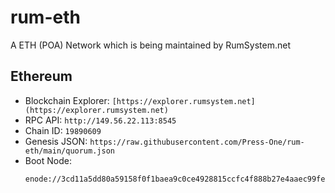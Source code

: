 # rum-eth

A ETH (POA) Network which is being maintained by RumSystem.net

## Ethereum

- Blockchain Explorer: `[https://explorer.rumsystem.net](https://explorer.rumsystem.net)`
- RPC API: `http://149.56.22.113:8545`
- Chain ID: `19890609`
- Genesis JSON: `https://raw.githubusercontent.com/Press-One/rum-eth/main/quorum.json`
- Boot Node:
  ```
  enode://3cd11a5dd80a59158f0f1baea9c0ce4928815ccfc4f888b27e4aaec99fe9143892c2c485de4f77a21442506da00473955c619374f17a26fc1d2b96ad4ace6542@149.56.22.113:30303
  ```

